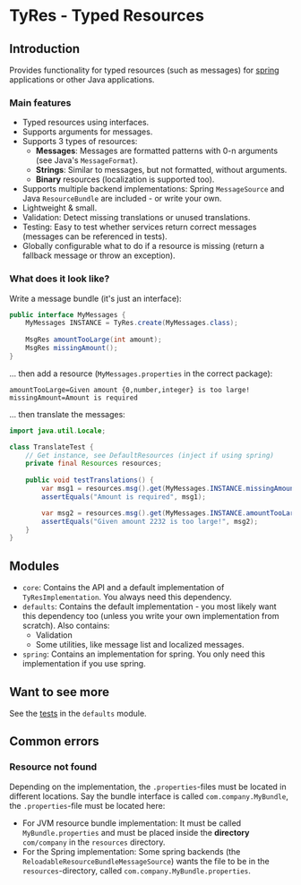# TyRes - Typed Resources

## Introduction

Provides functionality for typed resources (such as messages) for [spring](https://spring.io/) applications or other Java applications.

### Main features
 
 * Typed resources using interfaces.
 * Supports arguments for messages.
 * Supports 3 types of resources:
   * **Messages**: Messages are formatted patterns with 0-n arguments (see Java's `MessageFormat`).
   * **Strings**: Similar to messages, but not formatted, without arguments.
   * **Binary** resources (localization is supported too).
 * Supports multiple backend implementations: Spring `MessageSource` and Java `ResourceBundle` are included - or write your own.
 * Lightweight & small.
 * Validation: Detect missing translations or unused translations.
 * Testing: Easy to test whether services return correct messages (messages can be referenced in tests).
 * Globally configurable what to do if a resource is missing (return a fallback message or throw an exception).

### What does it look like?

Write a message bundle (it's just an interface):

```java
public interface MyMessages {
    MyMessages INSTANCE = TyRes.create(MyMessages.class);
    
    MsgRes amountTooLarge(int amount);
    MsgRes missingAmount();
}
```

... then add a resource (`MyMessages.properties` in the correct package):

```properties
amountTooLarge=Given amount {0,number,integer} is too large!
missingAmount=Amount is required
```

... then translate the messages:

```java
import java.util.Locale;

class TranslateTest {
    // Get instance, see DefaultResources (inject if using spring)
    private final Resources resources;
    
    public void testTranslations() {
        var msg1 = resources.msg().get(MyMessages.INSTANCE.missingAmount(), Locale.UK);
        assertEquals("Amount is required", msg1);

        var msg2 = resources.msg().get(MyMessages.INSTANCE.amountTooLarge(2232), Locale.UK);
        assertEquals("Given amount 2232 is too large!", msg2);
    }
}
```

## Modules

 * `core`: Contains the API and a default implementation of `TyResImplementation`. You always need this dependency.
 * `defaults`: Contains the default implementation - you most likely want this dependency too (unless you write your own implementation from scratch). Also contains:
   * Validation
   * Some utilities, like message list and localized messages.
 * `spring`: Contains an implementation for spring. You only need this implementation if you use spring.

## Want to see more

See the [tests](defaults/src/test/java/com/github/cronosun/tyres/defaults/README.md) in the `defaults` module.

## Common errors

### Resource not found

Depending on the implementation, the `.properties`-files must be located in different locations. Say the bundle interface is called `com.company.MyBundle`, the `.properties`-file must be located here:

 * For JVM resource bundle implementation: It must be called `MyBundle.properties` and must be placed inside the **directory** `com/company` in the `resources` directory.
 * For the Spring implementation: Some spring backends (the `ReloadableResourceBundleMessageSource`) wants the file to be in the `resources`-directory, called `com.company.MyBundle.properties`.
